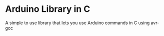 # Arduino Library in C
 A simple to use library that lets you use Arduino commands in C using avr-gcc
